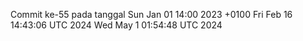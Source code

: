 Commit ke-55 pada tanggal Sun Jan 01 14:00 2023 +0100
Fri Feb 16 14:43:06 UTC 2024
Wed May  1 01:54:48 UTC 2024
